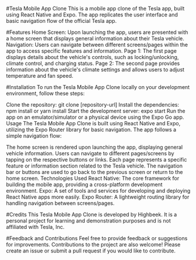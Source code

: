 #Tesla Mobile App Clone
This is a mobile app clone of the Tesla app, built using React Native and Expo. The app replicates the user interface and basic navigation flow of the official Tesla app.

#Features
Home Screen: Upon launching the app, users are presented with a home screen that displays general information about their Tesla vehicle.
Navigation: Users can navigate between different screens/pages within the app to access specific features and information.
Page 1: The first page displays details about the vehicle's controls, such as locking/unlocking, climate control, and charging status.
Page 2: The second page provides information about the vehicle's climate settings and allows users to adjust temperature and fan speed.

#Installation
To run the Tesla Mobile App Clone locally on your development environment, follow these steps:

Clone the repository: git clone [repository-url]
Install the dependencies: npm install or yarn install
Start the development server: expo start
Run the app on an emulator/simulator or a physical device using the Expo Go app.
Usage
The Tesla Mobile App Clone is built using React Native and Expo, utilizing the Expo Router library for basic navigation. The app follows a simple navigation flow:

The home screen is rendered upon launching the app, displaying general vehicle information.
Users can navigate to different pages/screens by tapping on the respective buttons or links.
Each page represents a specific feature or information section related to the Tesla vehicle.
The navigation bar or buttons are used to go back to the previous screen or return to the home screen.
Technologies Used
React Native: The core framework for building the mobile app, providing a cross-platform development environment.
Expo: A set of tools and services for developing and deploying React Native apps more easily.
Expo Router: A lightweight routing library for handling navigation between screens/pages.

#Credits
This Tesla Mobile App Clone is developed by Highbeek. It is a personal project for learning and demonstration purposes and is not affiliated with Tesla, Inc.

#Feedback and Contributions
Feel free to provide feedback or suggestions for improvements. Contributions to the project are also welcome! Please create an issue or submit a pull request if you would like to contribute.
